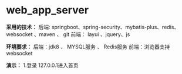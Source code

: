 # web_app_server

**采用的技术：**
后端: springboot、spring-security、mybatis-plus、redis、websocket 、maven 、 git
前端： layui 、jquery、js

**环境要求：**
后端：jdk8 、 MYSQL服务 、 Redis服务
前端：浏览器支持websocket

**演示：**
1.登录 127.0.0.1进入首页
